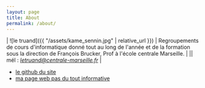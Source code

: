 ```yaml
---
layout: page
title: About
permalink: /about/
---
```



| ![le truand]({{ "/assets/kame_sennin.jpg" | relative_url }}) | Regroupements de cours d'informatique donné tout au long de l'année et de la formation sous la direction de François Brucker, Prof à l'école centrale Marseille. |
|| mél : *letruand@centrale-marseille.fr* |

- [le github du site](https://github.com/FrancoisBrucker)
- [ma page web pas du tout informative](https://fbrucker.perso.centrale-marseille.fr/)


